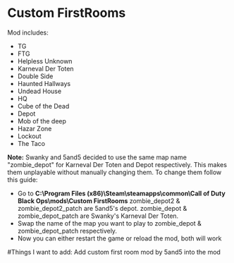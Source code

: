 # Custom FirstRooms
Mod includes:
- TG
- FTG
- Helpless Unknown
- Karneval Der Toten
- Double Side
- Haunted Hallways
- Undead House
- HQ
- Cube of the Dead
- Depot
- Mob of the deep
- Hazar Zone
- Lockout
- The Taco

**Note:** Swanky and 5and5 decided to use the same map name "zombie_depot" for Karneval Der Toten and Depot respectively.
This makes them unplayable without manually changing them. To change them follow this guide:
- Go to **C:\Program Files (x86)\Steam\steamapps\common\Call of Duty Black Ops\mods\Custom FirstRooms**
zombie_depot2 & zombie_depot2_patch are 5and5's depot.
zombie_depot & zombie_depot_patch are Swanky's Karneval Der Toten.
- Swap the name of the map you want to play to zombie_depot & zombie_depot_patch respectively.
- Now you can either restart the game or reload the mod, both will work

#Things I want to add: 
Add custom first room mod by 5and5 into the mod
